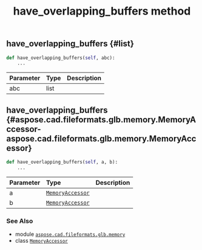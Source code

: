 ﻿---
title: have_overlapping_buffers method
second_title: Aspose.CAD for Python via .NET API References
description: 
type: docs
weight: 100
url: /python-net/aspose.cad.fileformats.glb.memory/memoryaccessor/have_overlapping_buffers/
is_root: false
---

## have_overlapping_buffers {#list}





```python
def have_overlapping_buffers(self, abc):
    ...
```


| Parameter | Type | Description |
| :- | :- | :- |
| abc | list |  |


## have_overlapping_buffers {#aspose.cad.fileformats.glb.memory.MemoryAccessor-aspose.cad.fileformats.glb.memory.MemoryAccessor}





```python
def have_overlapping_buffers(self, a, b):
    ...
```


| Parameter | Type | Description |
| :- | :- | :- |
| a | [`MemoryAccessor`](/cad/python-net/aspose.cad.fileformats.glb.memory/memoryaccessor) |  |
| b | [`MemoryAccessor`](/cad/python-net/aspose.cad.fileformats.glb.memory/memoryaccessor) |  |



### See Also
* module [`aspose.cad.fileformats.glb.memory`](../../)
* class [`MemoryAccessor`](/cad/python-net/aspose.cad.fileformats.glb.memory/memoryaccessor)

